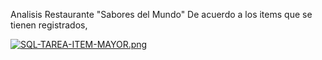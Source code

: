 Analisis Restaurante "Sabores del Mundo"
De acuerdo a los items que se tienen registrados, 

[![SQL-TAREA-ITEM-MAYOR.png](https://i.postimg.cc/2jH5qSQN/SQL-TAREA-ITEM-MAYOR.png)](https://postimg.cc/s1hzqyHT)
